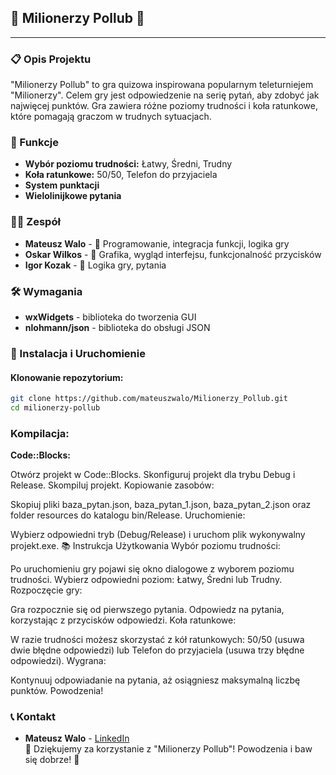 ## 🎉 Milionerzy Pollub 🎉

---

### 📋 Opis Projektu

"Milionerzy Pollub" to gra quizowa inspirowana popularnym teleturniejem "Milionerzy". Celem gry jest odpowiedzenie na serię pytań, aby zdobyć jak najwięcej punktów. Gra zawiera różne poziomy trudności i koła ratunkowe, które pomagają graczom w trudnych sytuacjach.

### 🚀 Funkcje

- **Wybór poziomu trudności:** Łatwy, Średni, Trudny
- **Koła ratunkowe:** 50/50, Telefon do przyjaciela
- **System punktacji**
- **Wielolinijkowe pytania**

### 👨‍💻 Zespół

- **Mateusz Walo** - 🧠 Programowanie, integracja funkcji, logika gry
- **Oskar Wilkos** - 🎨 Grafika, wygląd interfejsu, funkcjonalność przycisków
- **Igor Kozak** - 🔧 Logika gry, pytania

### 🛠️ Wymagania

- **wxWidgets** - biblioteka do tworzenia GUI
- **nlohmann/json** - biblioteka do obsługi JSON

### 🚀 Instalacja i Uruchomienie

#### Klonowanie repozytorium:

```sh
git clone https://github.com/mateuszwalo/Milionerzy_Pollub.git
cd milionerzy-pollub

```
### Kompilacja:

**Code::Blocks:**

Otwórz projekt w Code::Blocks.
Skonfiguruj projekt dla trybu Debug i Release.
Skompiluj projekt.
Kopiowanie zasobów:

Skopiuj pliki baza_pytan.json, baza_pytan_1.json, baza_pytan_2.json oraz folder resources do katalogu bin/Release.
Uruchomienie:

Wybierz odpowiedni tryb (Debug/Release) i uruchom plik wykonywalny projekt.exe.
📚 Instrukcja Użytkowania
Wybór poziomu trudności:

Po uruchomieniu gry pojawi się okno dialogowe z wyborem poziomu trudności. Wybierz odpowiedni poziom: Łatwy, Średni lub Trudny.
Rozpoczęcie gry:

Gra rozpocznie się od pierwszego pytania. Odpowiedz na pytania, korzystając z przycisków odpowiedzi.
Koła ratunkowe:

W razie trudności możesz skorzystać z kół ratunkowych: 50/50 (usuwa dwie błędne odpowiedzi) lub Telefon do przyjaciela (usuwa trzy błędne odpowiedzi).
Wygrana:

Kontynuuj odpowiadanie na pytania, aż osiągniesz maksymalną liczbę punktów. Powodzenia!
### 📞 Kontakt
- **Mateusz Walo** - [LinkedIn](https://www.linkedin.com/in/mateuszwalo/)  
🎉 Dziękujemy za korzystanie z "Milionerzy Pollub"! Powodzenia i baw się dobrze! 🎉
